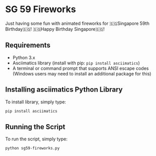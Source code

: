 # SG 59 Fireworks
Just having some fun with animated fireworks for 🇸🇬Singapore 59th Birthday🇸🇬! 🇸🇬Happy Birthday Singapore🇸🇬! 

## Requirements

* Python 3.x
* Asciimatics library (install with pip: `pip install asciimatics`)
* A terminal or command prompt that supports ANSI escape codes (Windows users may need to install an additional package for this)

## Installing asciimatics Python Library
To install library, simply type:

```bash
pip install asciimatics
```

## Running the Script

To run the script, simply type:

```bash
python sg59-fireworks.py
```
